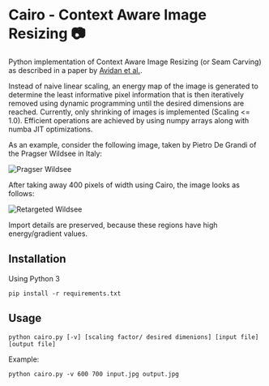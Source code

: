# Cairo - Context Aware Image Resizing :camera:

Python implementation of Context Aware Image Resizing (or Seam Carving) as described in a paper by [Avidan et al.](http://graphics.cs.cmu.edu/courses/15-463/2007_fall/hw/proj2/imret.pdf).

Instead of naive linear scaling, an energy map of the image is generated to determine the least informative pixel information that is then iteratively removed using dynamic programming until the desired dimensions are reached.
Currently, only shrinking of images is implemented (Scaling <= 1.0).
Efficient operations are achieved by using numpy arrays along with numba JIT optimizations.

As an example, consider the following image, taken by Pietro De Grandi of the Pragser Wildsee in Italy:

![Pragser Wildsee](resources/pietro.JPEG)

After taking away 400 pixels of width using Cairo, the image looks as follows:

![Retargeted Wildsee](resources/out.JPEG)

Import details are preserved, because these regions have high energy/gradient values.

## Installation

Using Python 3

```
pip install -r requirements.txt
```

## Usage

```
python cairo.py [-v] [scaling factor/ desired dimenions] [input file] [output file]
```

Example:

```
python cairo.py -v 600 700 input.jpg output.jpg
```
